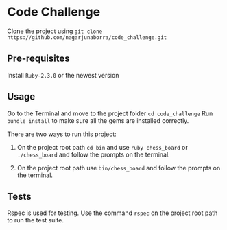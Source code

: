# Code Challenge
 
Clone the project using `git clone https://github.com/nagarjunaborra/code_challenge.git`

## Pre-requisites

Install `Ruby-2.3.0` or the newest version

## Usage

Go to the Terminal and move to the project folder `cd code_challenge`
Run `bundle install` to make sure all the gems are installed correctly.

There are two ways to run this project:
1. On the project root path `cd bin` and use `ruby chess_board` or `./chess_board` and follow the prompts on the terminal.

2. On the project root path use `bin/chess_board` and follow the prompts on the terminal.

## Tests

Rspec is used for testing. Use the command `rspec` on the project root path to run the test suite.